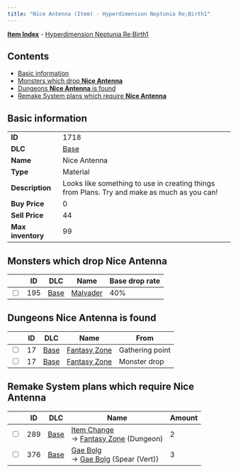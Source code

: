 ```yaml
---
title: "Nice Antenna (Item) - Hyperdimension Neptunia Re;Birth1"
---
```


[**Item Index**](/neptunia/rb1/item/index.html) - [Hyperdimension Neptunia Re;Birth1](/neptunia/rb1)

## Contents

- [Basic information](#basic-information)
- [Monsters which drop **Nice Antenna**](#monsters-which-drop-nice-antenna)
- [Dungeons **Nice Antenna** is found](#dungeons-nice-antenna-is-found)
- [Remake System plans which require **Nice Antenna**](#remake-system-plans-which-require-nice-antenna)

## Basic information

|   |   |
| -- | -- |
| **ID** | 1718 |
| **DLC** | [Base](/neptunia/rb1/dlc/1-base.html) |
| **Name** | Nice Antenna |
| **Type** | Material |
| **Description** | Looks like something to use in creating things from Plans. Try and make as much as you can! |
| **Buy Price** | 0 |
| **Sell Price** | 44 |
| **Max inventory** | 99 |

## Monsters which drop **Nice Antenna**

|    | ID | DLC | Name | Base drop rate |
| -- | -- | --- | ---- | -------------- |
| <input type="checkbox" id="rb1-monster-1-195" class="trackbox" /> | 195 | [Base](/neptunia/rb1/dlc/1-base.html) | [Malvader](/neptunia/rb1/monster/1-195-malvader.html) | 40% |

## Dungeons **Nice Antenna** is found

|    | ID | DLC | Name | From |
| -- | -- | --- | ---- | ---- |
| <input type="checkbox" id="rb1-dungeon-1-17" class="trackbox" /> | 17 | [Base](/neptunia/rb1/dlc/1-base.html) | [Fantasy Zone](/neptunia/rb1/dungeon/1-17-fantasy-zone.html) | Gathering point |
| <input type="checkbox" id="rb1-dungeon-1-17" class="trackbox" /> | 17 | [Base](/neptunia/rb1/dlc/1-base.html) | [Fantasy Zone](/neptunia/rb1/dungeon/1-17-fantasy-zone.html) | Monster drop |

## Remake System plans which require **Nice Antenna**

|    | ID | DLC | Name | Amount |
| -- | -- | --- | ---- | ------ |
| <input type="checkbox" id="rb1-remake-1-289" class="trackbox" /> | 289 | [Base](/neptunia/rb1/dlc/1-base.html) | [Item Change](/neptunia/rb1/remake/1-289-item-change.html)<br />→ [Fantasy Zone](/neptunia/rb1/dungeon/1-17-fantasy-zone.html) (Dungeon) | 2 |
| <input type="checkbox" id="rb1-remake-1-376" class="trackbox" /> | 376 | [Base](/neptunia/rb1/dlc/1-base.html) | [Gae Bolg](/neptunia/rb1/remake/1-376-gae-bolg.html)<br />→ [Gae Bolg](/neptunia/rb1/item/1-2113-gae-bolg.html) (Spear (Vert)) | 3 |